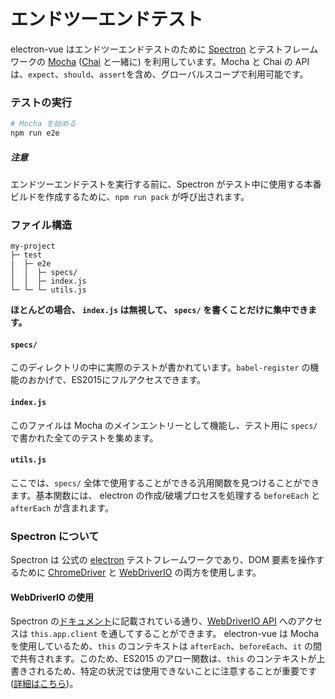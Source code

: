 # エンドツーエンドテスト

electron-vue はエンドツーエンドテストのために [Spectron](http://electron.atom.io/spectron/) とテストフレームワークの [Mocha](https://mochajs.org/) ([Chai](http://chaijs.com/) と一緒に) を利用しています。Mocha と Chai の APIは、`expect`、`should`、`assert`を含め、グローバルスコープで利用可能です。

### テストの実行

```bash
# Mocha を始める
npm run e2e
```

##### 注意

エンドツーエンドテストを実行する前に、Spectron がテスト中に使用する本番ビルドを作成するために、`npm run pack` が呼び出されます。

### ファイル構造

```
my-project
├─ test
|  ├─ e2e
│  │  ├─ specs/
│  │  ├─ index.js
└─ └─ └─ utils.js
```

**ほとんどの場合、 **`index.js`** は無視して、 **`specs/`** を書くことだけに集中できます。**

#### `specs/`

このディレクトリの中に実際のテストが書かれています。`babel-register` の機能のおかげで、ES2015にフルアクセスできます。

#### `index.js`

このファイルは Mocha のメインエントリーとして機能し、テスト用に `specs/` で書かれた全てのテストを集めます。

#### `utils.js`

ここでは、`specs/` 全体で使用することができる汎用関数を見つけることができます。基本関数には、 electron の作成/破壊プロセスを処理する `beforeEach` と `afterEach` が含まれます。

### Spectron について

Spectron は 公式の [electron](http://electron.atom.io) テストフレームワークであり、DOM 要素を操作するために [ChromeDriver](https://sites.google.com/a/chromium.org/chromedriver/) と [WebDriverIO](http://webdriver.io/) の両方を使用します。

#### WebDriverIO の使用

Spectron の[ドキュメント](https://github.com/electron/spectron#client)に記載されている通り、[WebDriverIO API](http://webdriver.io/api.html) へのアクセスは `this.app.client` を通してすることができます。 electron-vue は Mocha を使用しているため、`this` のコンテキストは `afterEach`、`beforeEach`、`it` の間で共有されます。このため、ES2015 のアロー関数は、`this` のコンテキストが上書きされるため、特定の状況では使用できないことに注意することが重要です([詳細はこちら](https://mochajs.org/#arrow-functions))。

